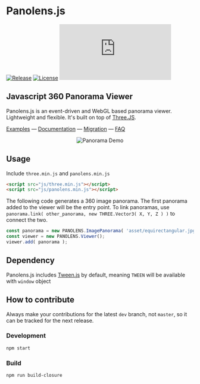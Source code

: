 # Panolens.js
[![Release][release-badge]][release-badge-url]
[![License][license-badge]][license-badge-url]
![GzipSize][gzip-size-badge]

## Javascript 360 Panorama Viewer

Panolens.js is an event-driven and WebGL based panorama viewer. Lightweight and flexible. It's built on top of [Three.JS](https://github.com/mrdoob/three.js).

[Examples](https://pchen66.github.io/Panolens/#Example) &mdash;
[Documentation](https://pchen66.github.io/panolens.js) &mdash;
[Migration](https://github.com/pchen66/panolens.js/wiki/MigrationGuide) &mdash;
[FAQ](https://github.com/pchen66/panolens.js/wiki/Frequently-Asked-Questions)

<p align="center">
  <img alt= "Panorama Demo" style="object-fit:cover" src="https://github.com/pchen66/pchen66.github.io/blob/master/Panolens/images/panolens.gif?raw=true">
</p>

## Usage

Include `three.min.js` and `panolens.min.js`

```html
<script src="js/three.min.js"></script>
<script src="js/panolens.min.js"></script>
```
The following code generates a 360 image panorama. The first panorama added to the viewer will be the entry point. To link panoramas, use `panorama.link( other_panorama, new THREE.Vector3( X, Y, Z ) )` to connect the two.
```javascript
const panorama = new PANOLENS.ImagePanorama( 'asset/equirectangular.jpg' );
const viewer = new PANOLENS.Viewer();
viewer.add( panorama );
```
 
## Dependency

Panolens.js includes [Tween.js](https://github.com/tweenjs/tween.js/) by default, meaning `TWEEN` will be available with `window` object

## How to contribute

Always make your contributions for the latest `dev` branch, not `master`, so it can be tracked for the next release. 

### **Development**
```
npm start
```

### **Build**
```
npm run build-closure
```

[release-badge]: https://img.shields.io/github/release/pchen66/panolens.js.svg
[release-badge-url]:https://github.com/pchen66/panolens.js/releases
[license-badge]: https://img.shields.io/github/license/pchen66/panolens.js.svg
[license-badge-url]: ./LICENSE
[gzip-size-badge]: http://img.badgesize.io/https://raw.githubusercontent.com/pchen66/panolens.js/master/build/panolens.min.js?compression=gzip&label=gzip%20size
[panolens-support]: https://pics.paypal.com/00/p/NDIyZmRiMGEtMGQyMy00Y2QzLWI1YWQtZmY1OGI1MzRjNDYw/image_2.PNG
[panolens-support-url]: https://www.paypal.me/panolens